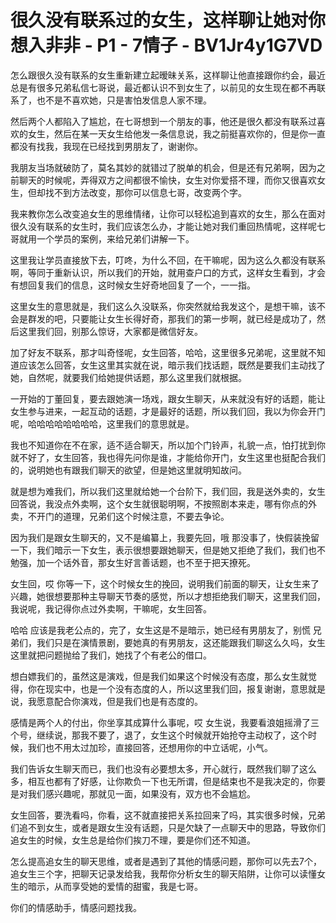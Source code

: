 # 很久没有联系过的女生，这样聊让她对你想入非非 - P1 - 7情子 - BV1Jr4y1G7VD

怎么跟很久没有联系的女生重新建立起暧昧关系，这样聊让他直接跟你约会，最近总是有很多兄弟私信七哥说，最近都认识不到女生了，以前见的女生现在都不再联系了，也不是不喜欢她，只是害怕发信息人家不理。

然后两个人都陷入了尴尬，在七哥想到一个朋友的事，他还是很久都没有联系过喜欢的女生，然后在某一天女生给他发一条信息说，我之前挺喜欢你的，但是你一直都没有找我，我现在已经找到男朋友了，谢谢你。

我朋友当场就破防了，莫名其妙的就错过了脱单的机会，但是还有兄弟啊，因为之前聊天的时候呢，弄得双方之间都很不愉快，女生对你爱搭不理，而你又很喜欢女生，但却找不到方法改变，那你可以信息七哥，改变两个字。

我来教你怎么改变追女生的思维情绪，让你可以轻松追到喜欢的女生，那么在面对很久没有联系的女生时，我们应该怎么办，才能让她对我们重回热情呢，这样呢七哥就用一个学员的案例，来给兄弟们讲解一下。

这里我让学员直接放下去，叮咚，为什么不回，在干嘛呢，因为这么久都没有联系啊，等同于重新认识，所以我们的开始，就用查户口的方式，这样女生看到，才会有想回复我们的信息，这时候女生好奇地回复了一个，一一指。

这里女生的意思就是，我们这么久没联系，你突然就给我发这个，是想干嘛，该不会是群发的吧，只要能让女生长得好奇，那我们的第一步啊，就已经是成功了，然后这里我们回，别那么惊讶，大家都是微信好友。

加了好友不联系，那才叫奇怪呢，女生回答，哈哈，这里很多兄弟呢，这里就不知道应该怎么回答，女生这里其实就在说，暗示我们找话题，既然是要我们主动找了她，自然呢，就要我们给她提供话题，那么这里我们就根据。

一开始的丁董回复，要去跟她演一场戏，跟女生聊天，从来就没有好的话题，能让女生参与进来，一起互动的话题，才是最好的话题，所以我们回，我以为你会开门呢，哈哈哈哈哈哈哈哈，这里我们的意思就是。

我也不知道你在不在家，适不适合聊天，所以加个门铃声，礼貌一点，怕打扰到你就不好了，女生回答，我也得先问你是谁，才能给你开门，女生这里也挺配合我们的，说明她也有跟我们聊天的欲望，但是她这里就明知故问。

就是想为难我们，所以我们这里就给她一个台阶下，我们回，我是送外卖的，女生回答说，我没点外卖啊，这个女生就很聪明啊，不按照剧本来走，哪有你点的外卖，不开门的道理，兄弟们这个时候注意，不要去争论。

因为我们是跟女生聊天的，又不是编纂上，我要先回，哦 那没事了，快假装挽留一下，我们暗示一下女生，表示很想要跟她聊天，但是她又拒绝了我们，我们也不勉强，加一个话外音，那女生好言善话题，也不至于把天撩死。

女生回，哎 你等一下，这个时候女生的挽回，说明我们前面的聊天，让女生来了兴趣，她很想要那种主导聊天节奏的感觉，所以才想拒绝我们聊天，这里我们回，我说呢，我记得你点过外卖啊，干嘛呢，女生回答。

哈哈 应该是我老公点的，完了，女生这是不是暗示，她已经有男朋友了，别慌 兄弟们，我们只是在演情景剧，要她真的有男朋友，这还能跟我们聊这么久吗，女生这里就把问题抛给了我们，她找了个有老公的借口。

想白嫖我们的，虽然这是演戏，但是我们如果这个时候没有态度，那么女生就觉得，你在现实中，也是一个没有态度的人，所以这里我们回，报复谢谢，意思就是说，我愿意配合你演戏，但是我们也是有态度的。

感情是两个人的付出，你坐享其成算什么事呢，哎 女生说，我要看浪姐摇滑了三个号，继续说，那我不要了，退了，女生这个时候就开始抢夺主动权了，这个时候，我们也不用太过加珍，直接回答，还想用你的中立话呢，小气。

我们告诉女生聊天而已，我们也没有必要想太多，开心就行，既然我们聊了这么多，相互也都有了好感，让你欺负一下也无所谓，但是结束也不是我决定的，你要是对我们感兴趣呢，那就见一面，如果没有，双方也不会尴尬。

女生回答，要洗看吗，你看，这不就直接把关系拉回来了吗，其实很多时候，兄弟们追不到女生，或者是跟女生没有话题，只是欠缺了一点聊天中的思路，导致你们追女生的时候，女生总是给你们挨刀不理，要是你们还不知道。

怎么提高追女生的聊天思维，或者是遇到了其他的情感问题，那你可以先去7个，追女生三个字，把聊天记录发给我，我帮你分析女生的聊天陷阱，让你可以读懂女生的暗示，从而享受她的爱情的甜蜜，我是七哥。

你们的情感助手，情感问题找我。